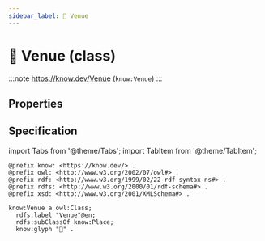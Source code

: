 ```yaml
---
sidebar_label: 🏪 Venue
---
```


# 🏪 Venue (class)

:::note
https://know.dev/Venue
(`know:Venue`)
:::

## Properties

## Specification

import Tabs from '@theme/Tabs';
import TabItem from '@theme/TabItem';

<Tabs>
<TabItem value="turtle" label="Turtle">

```turtle
@prefix know: <https://know.dev/> .
@prefix owl: <http://www.w3.org/2002/07/owl#> .
@prefix rdf: <http://www.w3.org/1999/02/22-rdf-syntax-ns#> .
@prefix rdfs: <http://www.w3.org/2000/01/rdf-schema#> .
@prefix xsd: <http://www.w3.org/2001/XMLSchema#> .

know:Venue a owl:Class;
  rdfs:label "Venue"@en;
  rdfs:subClassOf know:Place;
  know:glyph "🏪" .

```

</TabItem>
</Tabs>

[`Venue`]: /Venue
